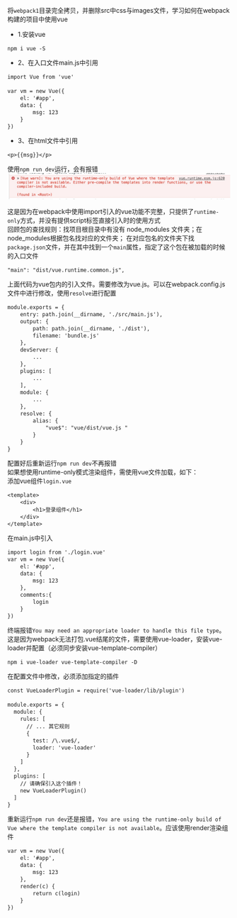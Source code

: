 将`webpack1`目录完全拷贝，并删除src中css与images文件，学习如何在webpack构建的项目中使用vue

- 1.安装vue
```
npm i vue -S
```
- 2、在入口文件main.js中引用
```
import Vue from 'vue'

var vm = new Vue({
    el: '#app',
    data: {
        msg: 123
    }
})
```
- 3、在html文件中引用
```
<p>{{msg}}</p>
```
使用`npm run dev`运行，会有报错
![image](https://raw.githubusercontent.com/lianglanlan/readme_imgs/master/1.png)

这是因为在webpack中使用import引入的vue功能不完整，只提供了`runtime-only`方式，并没有提供script标签直接引入时的使用方式  
回顾包的查找规则：找项目根目录中有没有 node_modules 文件夹；在node_modules根据包名找对应的文件夹； 在对应包名的文件夹下找`package.json`文件，并在其中找到一个`main`属性，指定了这个包在被加载的时候的入口文件
```
"main": "dist/vue.runtime.common.js",
```
上面代码为vue包内的引入文件。需要修改为vue.js。可以在webpack.config.js文件中进行修改，使用`resolve`进行配置
```
module.exports = {
    entry: path.join(__dirname, './src/main.js'),
    output: {
        path: path.join(__dirname, './dist'),
        filename: 'bundle.js'
    },
    devServer: {
        ...
    },
    plugins: [
        ...
    ],
    module: {
        ...
    },
    resolve: {
        alias: {
            "vue$": "vue/dist/vue.js "
        }
    }
}
```
配置好后重新运行`npm run dev`不再报错  
如果想使用runtime-only模式渲染组件，需使用vue文件加载，如下：  
添加vue组件`login.vue`
```
<template>
    <div>
        <h1>登录组件</h1>
    </div>
</template>
```
在main.js中引入
```
import login from './login.vue'
var vm = new Vue({
    el: '#app',
    data: {
        msg: 123
    },
    comments:{
        login
    }
})
```
终端报错`You may need an appropriate loader to handle this file type`。这是因为webpack无法打包.vue结尾的文件，需要使用vue-loader，安装vue-loader并配置（必须同步安装vue-template-compiler）
```
npm i vue-loader vue-template-compiler -D
```
在配置文件中修改，必须添加指定的插件
```
const VueLoaderPlugin = require('vue-loader/lib/plugin')

module.exports = {
  module: {
    rules: [
      // ... 其它规则
      {
        test: /\.vue$/,
        loader: 'vue-loader'
      }
    ]
  },
  plugins: [
    // 请确保引入这个插件！
    new VueLoaderPlugin()
  ]
}
```
重新运行`npm run dev`还是报错，`You are using the runtime-only build of Vue where the template compiler is not available`。应该使用render渲染组件
```
var vm = new Vue({
    el: '#app',
    data: {
        msg: 123
    },
    render(c) {
        return c(login)
    }
})

